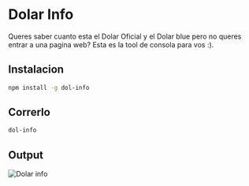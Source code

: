 # Dolar Info

Queres saber cuanto esta el Dolar Oficial y el Dolar blue pero no queres entrar a una pagina web? Esta es la tool de consola para vos :).

## Instalacion

````bash
npm install -g dol-info
````

## Correrlo

````bash
dol-info
````

## Output

![Dolar info](https://cloudup.com/cWtI1pH-u9i)
